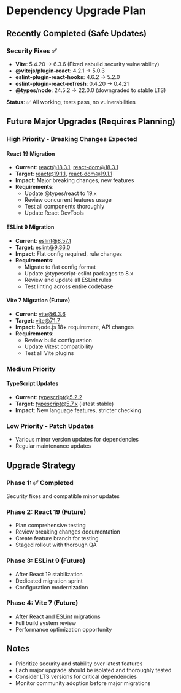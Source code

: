 # Dependency Upgrade Plan

## Recently Completed (Safe Updates)

### Security Fixes ✅
- **Vite**: 5.4.20 → 6.3.6 (Fixed esbuild security vulnerability)
- **@vitejs/plugin-react**: 4.2.1 → 5.0.3
- **eslint-plugin-react-hooks**: 4.6.2 → 5.2.0
- **eslint-plugin-react-refresh**: 0.4.20 → 0.4.21
- **@types/node**: 24.5.2 → 22.0.0 (downgraded to stable LTS)

**Status**: ✅ All working, tests pass, no vulnerabilities

## Future Major Upgrades (Requires Planning)

### High Priority - Breaking Changes Expected

#### React 19 Migration
- **Current**: react@18.3.1, react-dom@18.3.1
- **Target**: react@19.1.1, react-dom@19.1.1
- **Impact**: Major breaking changes, new features
- **Requirements**:
  - Update @types/react to 19.x
  - Review concurrent features usage
  - Test all components thoroughly
  - Update React DevTools

#### ESLint 9 Migration
- **Current**: eslint@8.57.1
- **Target**: eslint@9.36.0
- **Impact**: Flat config required, rule changes
- **Requirements**:
  - Migrate to flat config format
  - Update @typescript-eslint packages to 8.x
  - Review and update all ESLint rules
  - Test linting across entire codebase

#### Vite 7 Migration (Future)
- **Current**: vite@6.3.6
- **Target**: vite@7.1.7
- **Impact**: Node.js 18+ requirement, API changes
- **Requirements**:
  - Review build configuration
  - Update Vitest compatibility
  - Test all Vite plugins

### Medium Priority

#### TypeScript Updates
- **Current**: typescript@5.2.2
- **Target**: typescript@5.7.x (latest stable)
- **Impact**: New language features, stricter checking

### Low Priority - Patch Updates
- Various minor version updates for dependencies
- Regular maintenance updates

## Upgrade Strategy

### Phase 1: ✅ Completed
Security fixes and compatible minor updates

### Phase 2: React 19 (Future)
- Plan comprehensive testing
- Review breaking changes documentation
- Create feature branch for testing
- Staged rollout with thorough QA

### Phase 3: ESLint 9 (Future)
- After React 19 stabilization
- Dedicated migration sprint
- Configuration modernization

### Phase 4: Vite 7 (Future)
- After React and ESLint migrations
- Full build system review
- Performance optimization opportunity

## Notes
- Prioritize security and stability over latest features
- Each major upgrade should be isolated and thoroughly tested
- Consider LTS versions for critical dependencies
- Monitor community adoption before major migrations
